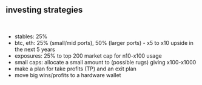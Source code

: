 ## investing strategies

<br>

* stables: 25%
* btc, eth: 25% (small/mid ports), 50% (larger ports) - x5 to x10 upside in the next 5 years
* exposures: 25% to top 200 market cap for n10-x100 usage
* small caps: allocate a small amount to (possible rugs) giving x100-x1000
* make a plan for take profits (TP) and an exit plan
* move big wins/profits to a hardware wallet
